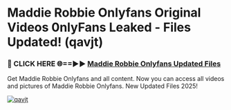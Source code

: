 # Maddie Robbie Onlyfans Original Videos 0nlyFans Leaked - Files Updated! (qavjt)

<h3>🔴 CLICK HERE 🌐==►► <a href="https://tinyurl.com/3hn5wdd3" rel="nofollow">Maddie Robbie Onlyfans Updated Files</a></h3>

Get Maddie Robbie Onlyfans and all content. Now you can access all videos and pictures of Maddie Robbie Onlyfans. New Updated Files 2025!

[![qavjt](https://i.imgur.com/4HnBqBT.gif)](https://tinyurl.com/3hn5wdd3)
